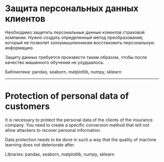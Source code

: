 # Защита персональных данных клиентов

Необходимо защитить персональные данные клиентов страховой компании. Нужно создать определенный метод преобразования, который не позволит ззлоумышленникам восстановить персональную информацию.

Защиту данных требуется произвести таким образом, чтобы после качество машинного обучения не ухудшалось.

Библиотеки: pandas, seaborn, matplotlib, numpy, sklearn
___
# Protection of personal data of customers

It is necessary to protect the personal data of the clients of the insurance company. You need to create a specific conversion method that will not allow attackers to recover personal information.

Data protection needs to be done in such a way that the quality of machine learning does not deteriorate after.

Libraries: pandas, seaborn, matplotlib, numpy, sklearn